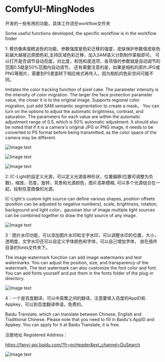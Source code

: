 # ComfyUI-MingNodes

开发的一些有用的功能，具体工作流在workflow文件夹

Some useful  functions developed, the specific workflow is in the workflow folder

1: 模仿像素蛋糕追色的功能，参数强度是色彩迁移的强度，皮肤保护参数值皮肤色彩越大越接近原图色彩,支持区域色彩迁移，加入SAM语义分割制作蒙板即可。
可以打开是否调节自动亮度，对比度，和饱和度选项，各项值的参数就是自动调节的范围0.5就是50%范围内自动调节。 
还有需要注意的是，如果是相机的原片JPG或PNG等图片，需要到PS里面转下相应格式再传入，因为相机的色彩空间可能不同。

Imitates the color tracking function of pixel cake. The parameter intensity is the intensity of color migration. 
The larger the face protection parameter value, the closer it is to the original image.
Supports regional color migration, just add SAM semantic segmentation to create a mask。
You can turn on the options to adjust the automatic brightness, contrast, and saturation. 
The parameters for each value are within the automatic adjustment range of 0.5, which is 50% automatic adjustment.
It should also be noted that if it is a camera's original JPG or PNG image, 
it needs to be converted to PS format before being transmitted, as the color space of the camera may be different.

![Image text](https://github.com/mingsky-ai/ComfyUI-MingNodes/blob/main/images/imitation1.png?raw=true)

![Image text](https://github.com/mingsky-ai/ComfyUI-MingNodes/blob/main/images/imitation2.png?raw=true)

![Image text](https://github.com/mingsky-ai/ComfyUI-MingNodes/blob/main/images/imitation3.png?raw=true)

2: IC-Light的自定义光源，可以定义光源各种形状，位置偏移(位置可调整为负数)，缩放，亮度，旋转，背景和光源颜色，图片高斯模糊,
可以多个光源组合在一起，绘制任意图像的光源。

IC-Light's custom light source can define various shapes, position offsets (position can be adjusted to negative numbers), 
scale, brightness, rotation, background and light color，gaussian blur of image.multiple light sources can be combined together to draw the light source of any image.

![Image text](https://github.com/mingsky-ai/ComfyUI-MingNodes/blob/main/images/light_source.png?raw=true)

3：图片水印功能，可以添加图片水印和文字水印，可以调整水印的位置，大小，透明度，文字水印还可以自定义字体颜色和字体，可以自己增加字体，
放在插件目录的fonts文件夹下。

The image watermark function can add image watermarks and text watermarks. You can adjust the position, size, 
and transparency of the watermark. The text watermark can also customize the font color and font. You can add fonts yourself and put them in the fonts folder of the plug-in directory.

![Image text](https://github.com/mingsky-ai/ComfyUI-MingNodes/blob/main/images/watermark.png?raw=true)

4：一个是百度翻译，可以中英繁之间的翻译，注意要填入百度的AppID和Appkey，可以到百度翻译申请，免费的。

Baidu Translate, which can translate between Chinese, English and Traditional Chinese. 
Please note that you need to fill in Baidu's AppID and Appkey. You can apply for it at Baidu Translate, it is free.

注册地址 Registered Address：

<https://fanyi-api.baidu.com/?fr=pcHeader&ext_channel=DuSearch>

![Image text](https://github.com/mingsky-ai/ComfyUI-MingNodes/blob/main/images/baidu_translate.png?raw=true)







